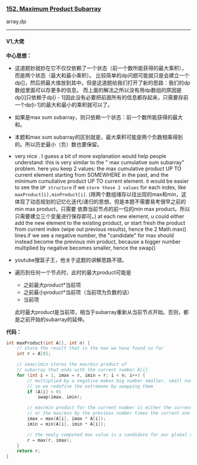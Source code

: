 ### [152. Maximum Product Subarray](https://leetcode.com/problems/maximum-product-subarray/)

array,dp

---

#### V1,大佬

**中心思想：**
- 这道题妙就妙在它不仅仅依赖了一个状态（前一个数所能获得的最大乘积），而是两个状态（最大和最小乘积）。
比较简单的dp问题可能就只是会建立一个dp[]，然后把最大值放到其中。但是这道题给我们打开了新的思路：我们的dp数组里面可以存更多的信息。
而上面的解法之所以没有用dp数组的原因是dp[i]只依赖于dp[i - 1]因此没有必要把前面所有的信息都存起来，只需要存前一个dp[i-1]的最大和最小的乘积就可以了。
- 如果是max sum subarray，则只依赖一个状态：前一个数所能获得的最大和。
- 本题和max sum subarray的区别就是，最大乘积可能是两个负数相乘得到的。所以历史最小（负）数也要保留。
- very nice . I guess a bit of more explanation would help people understand:
this is very similar to the " max cumulative sum subarray" problem. 
here you keep 2 values: the max cumulative product UP TO current element starting from SOMEWHERE in the past, 
and the minimum cumuliative product UP TO current element.
it would be easier to see the `DP structure` if we `store these 2 values` for each index, like `maxProduct[i],minProduct[i]`.
(用两个数组储存以往出现的max和min，这体现了动态规划的记忆化迭代/递归的思想。但是本题不需要易考很早之前的min max product，只需要
依靠当前节点的前一位的min max product。所以只需要建立三个变量进行保存即可。)
at each new element, u could either add the new element to the existing product, or start fresh the product from current index
(wipe out previous results), hence the 2 Math.max() lines.if we see a negative number, the "candidate" 
for max should instead become the previous min product, because a bigger number multiplied by negative becomes smaller, hence the swap()
- youtube搜篮子王，他关于这题的讲解思路不错。
- 遍历到任何一个节点时，此时的最大product可能是
  - 之前最大product*当前项
  - 之前最小product*当前项（当前项为负数的话）
  - 当前项</br>
  
  此时最大product是当前项，相当于subarray重新从当前节点开始。否则，都是之前开始的subarray的延伸。


**代码：**
```c++
int maxProduct(int A[], int n) {
    // store the result that is the max we have found so far
    int r = A[0];

    // imax/imin stores the max/min product of
    // subarray that ends with the current number A[i]
    for (int i = 1, imax = r, imin = r; i < n; i++) {
        // multiplied by a negative makes big number smaller, small number bigger
        // so we redefine the extremums by swapping them
        if (A[i] < 0)
            swap(imax, imin);

        // max/min product for the current number is either the current number itself
        // or the max/min by the previous number times the current one
        imax = max(A[i], imax * A[i]);
        imin = min(A[i], imin * A[i]);

        // the newly computed max value is a candidate for our global result
        r = max(r, imax);
    }
    return r;
}
```
